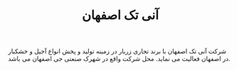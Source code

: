 ﻿---
layout: post
title: آنی تک اصفهان
name_en: anitakco
company_slug: anitakco
logo: 
cover: 
company_count:
founded:
location: ""
total_review: 
total_interview: 
salary_avg: 
salary_min: 
salary_max: 
rate: 
view_count: 
industry: تولید و صنایع
city: اصفهان, اصفهان
size_en: S
size: 51-200 نفر
site: http://anitakco.com/
---

شرکت آنی تک اصفهان با برند تجاری زربار در زمینه تولید و پخش انواع آجیل و خشکبار در اصفهان فعالیت می نماید. محل شرکت واقع در شهرک صنعتی جی اصفهان می باشد.





